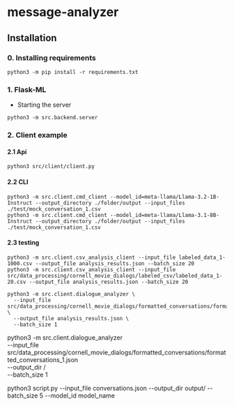 # message-analyzer

## Installation
### 0. Installing requirements
```
python3 -m pip install -r requirements.txt
```

### 1. Flask-ML
* Starting the server
```
python3 -m src.backend.server
```

### 2. Client example
#### 2.1 Api
```
python3 src/client/client.py
```

#### 2.2 CLI
```
python3 -m src.client.cmd_client --model_id=meta-llama/Llama-3.2-1B-Instruct --output_directory ./folder/output --input_files ./test/mock_conversation_1.csv
python3 -m src.client.cmd_client --model_id=meta-llama/Llama-3.1-8B-Instruct --output_directory ./folder/output --input_files ./test/mock_conversation_1.csv
```

#### 2.3 testing
```
python3 -m src.client.csv_analysis_client --input_file labeled_data_1-1000.csv --output_file analysis_results.json --batch_size 20
python3 -m src.client.csv_analysis_client --input_file src/data_processing/cornell_movie_dialogs/labeled_csv/labeled_data_1-20.csv --output_file analysis_results.json --batch_size 20

python3 -m src.client.dialogue_analyzer \
  --input_file src/data_processing/cornell_movie_dialogs/formatted_conversations/formatted_conversations_1.json \
  --output_file analysis_results.json \
  --batch_size 1
```

python3 -m src.client.dialogue_analyzer \
  --input_file src/data_processing/cornell_movie_dialogs/formatted_conversations/formatted_conversations_1.json \
  --output_dir / \
  --batch_size 1

python3 script.py --input_file conversations.json --output_dir output/ --batch_size 5 --model_id model_name